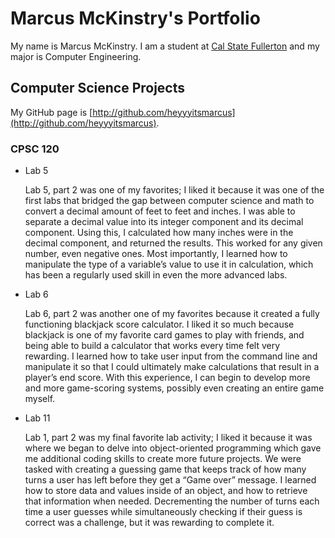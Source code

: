 # Marcus McKinstry's Portfolio

My name is Marcus McKinstry. I am a student at [Cal State Fullerton](http://www.fullerton.edu/) and my major is Computer Engineering.

## Computer Science Projects

My GitHub page is [http://github.com/heyyyitsmarcus](http://github.com/heyyyitsmarcus).

### CPSC 120

* Lab 5

    Lab 5, part 2 was one of my favorites; I liked it because it was one of the first labs that bridged the gap between computer science and math to convert a decimal amount of feet to feet and inches. I was able to separate a decimal value into its integer component and its decimal component. Using this, I calculated how many inches were in the decimal component, and returned the results. This worked for any given number, even negative ones. Most importantly, I learned how to manipulate the type of a variable’s value to use it in calculation, which has been a regularly used skill in even the more advanced labs.

* Lab 6

    Lab 6, part 2 was another one of my favorites because it created a fully functioning blackjack score calculator. I liked it so much because blackjack is one of my favorite card games to play with friends, and being able to build a calculator that works every time felt very rewarding. I learned how to take user input from the command line and manipulate it so that I could ultimately make calculations that result in a player’s end score. With this experience, I can begin to develop more and more game-scoring systems, possibly even creating an entire game myself.

* Lab 11

    Lab 1, part 2 was my final favorite lab activity; I liked it because it was where we began to delve into object-oriented programming which gave me additional coding skills to create more future projects. We were tasked with creating a guessing game that keeps track of how many turns a user has left before they get a “Game over” message. I learned how to store data and values inside of an object, and how to retrieve that information when needed. Decrementing the number of turns each time a user guesses while simultaneously checking if their guess is correct was a challenge, but it was rewarding to complete it.

